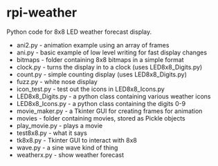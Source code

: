 rpi-weather
===========

Python code for 8x8 LED weather forecast display.

* ani2.py - animation example using an array of frames
* ani.py - basic example of low level writing for fast display changes
* bitmaps - folder containing 8x8 bitmaps in a simple format
* clock.py - turns the display in to a clock (uses LED8x8_Digits.py)
* count.py - simple counting display (uses LED8x8_Digits.py)
* fuzz.py - white nose display
* icon_test.py - test out the icons in LED8x8_Icons.py
* LED8x8_Digits.py - a python class containing various weather icons
* LED8x8_Icons.py - a python class containing the digits 0-9
* movie_maker.py - a Tkinter GUI for creating frames for animation
* movies - folder containing movies, stored as Pickle objects
* play_movie.py - plays a movie
* test8x8.py - what it says
* tk8x8.py - Tkinter GUI to interact with 8x8
* wave.py - a sine wave kind of thing
* weatherx.py - show weather forecast
